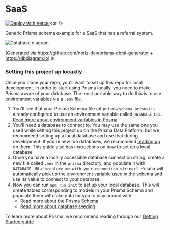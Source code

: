 # SaaS
[![Deploy with Vercel](https://vercel.com/button)](https://vercel.com/new/import?repository-url=https%3A%2F%2Fgithub.com%2Fjamesljohnson3%2Ffuckprisma&env=DATABASE_URL,DATABASE_MIGRATE_URL,PRISMA_GENERATE_DATAPROXY&envDescription=Database%20connection%20strings%20your%20app%20depends%20on.%20You%20should%20switch%20back%20to%20the%20Prisma%20Data%20Platform%20to%20figure%20out%20what%20values%20to%20input%20here.)<br />

Generic Prisma schema example for a SaaS that has a referral system.

![Database diagram](https://raw.githubusercontent.com/prisma/prisma-schema-examples/main/SaaS/diagram.png)

(Generated via https://github.com/notiz-dev/prisma-dbml-generator + https://dbdiagram.io)
jn
### Setting this project up locaxlly

Once you clone your repo, you'll want to set up this repo for local development. In order to start using Prisma locally, you need to make Prisma aware of your database. The most portable way to do this is to use environment variables via a `.env` file.

1. You'll see that your Prisma Schema file (at `prisma/schema.prisma`) is already configured to use an environment variable called `DATABASE_URL`. [Read more about environment variables in Prisma](https://www.prisma.io/docs/concepts/more/environment-variables)
2. You'll need a database to connect to. You may use the same one you used while setting this project up on the Prisma Data Platform, but we recommend setting up a local database and use that during development. If you're new too databases, we recommend [reading up](https://www.prisma.io/dataguide/) on them. This guide also has instructions on how to set up a local database.
3. Once you have a locally accessible database connection string, create a new file called `.env` in the `prisma` directory, and populate it with: `DATABASE_URL="<replace-me-with-your-connection-string>"`. Prisma will automatically pick up the environment variable used in the schema and use its value to connect to your database.
4. Now you can run `npm run init` to set up your local database. This will create tables corresponding to models in your Prisma Schema and populate them with fake data for you to play around with.
   - [Read more about the Prisma Schema](https://www.prisma.io/docs/concepts/components/prisma-schema)
   - [Read more about database seeding](https://www.prisma.io/docs/guides/database/seed-database)

To learn more about Prisma, we recommend reading through our [Getting Started guide](https://www.prisma.io/docs/getting-started)
